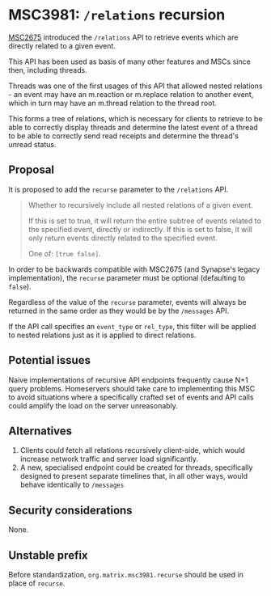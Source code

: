 # MSC3981: `/relations` recursion

[MSC2675](https://github.com/matrix-org/matrix-doc/pull/2675) introduced the
`/relations` API to retrieve events which are directly related to a given event.

This API has been used as basis of many other features and MSCs since then, 
including threads.

Threads was one of the first usages of this API that allowed nested relations -
an event may have an m.reaction or m.replace relation to another event, which 
in turn may have an m.thread relation to the thread root.

This forms a tree of relations, which is necessary for clients to retrieve to
be able to correctly display threads and determine the latest event of a thread
to be able to correctly send read receipts and determine the thread's 
unread status.

## Proposal

It is proposed to add the `recurse` parameter to the `/relations` API.

> Whether to recursively include all nested relations of a given event. 
>
> If this is set to true, it will return the entire subtree of events related
> to the specified event, directly or indirectly.
> If this is set to false, it will only return events directly related to the 
> specified event.
>
> One of: `[true false]`.

In order to be backwards compatible with MSC2675 (and Synapse's legacy 
implementation), the `recurse` parameter must be optional (defaulting to 
`false`).

Regardless of the value of the `recurse` parameter, events will always be 
returned in the same order as they would be by the `/messages` API.

If the API call specifies an `event_type` or `rel_type`, this filter will be
applied to nested relations just as it is applied to direct relations.

## Potential issues

Naive implementations of recursive API endpoints frequently cause N+1 query 
problems. Homeservers should take care to implementing this MSC to avoid 
situations where a specifically crafted set of events and API calls could 
amplify the load on the server unreasonably.

## Alternatives

1. Clients could fetch all relations recursively client-side, which would 
   increase network traffic and server load significantly.
2. A new, specialised endpoint could be created for threads, specifically 
   designed to present separate timelines that, in all other ways, would
   behave identically to `/messages`

## Security considerations

None.

## Unstable prefix

Before standardization, `org.matrix.msc3981.recurse` should be used in place
of `recurse`.
